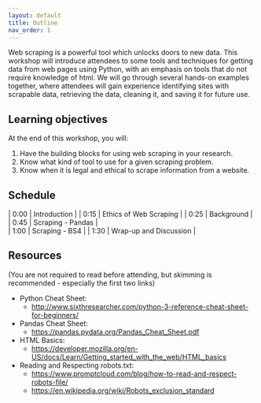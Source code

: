 ```yaml
---
layout: default
title: Outline
nav_order: 1
---
```


<!-- ## Note: this workshop is in development and not yet complete. -->

Web scraping is a powerful tool which unlocks doors to new data. This workshop will introduce attendees to some tools and techniques for getting data from web pages using Python, with an emphasis on tools that do not require knowledge of html. We will go through several hands-on examples together, where attendees will gain experience identifying sites with scrapable data, retrieving the data, cleaning it, and saving it for future use. 

## Learning objectives

At the end of this workshop, you will:
1. Have the building blocks for using web scraping in your research.
2. Know what kind of tool to use for a given scraping problem.
3. Know when it is legal and ethical to scrape information from a website.

## Schedule

| 0:00 | Introduction |
| 0:15 | Ethics of Web Scraping |
| 0:25 | Background |
| 0:45 | Scraping - Pandas |   
| 1:00 | Scraping - BS4 |
| 1:30 | Wrap-up and Discussion |

## Resources
(You are not required to read before attending, but skimming is recommended - especially the first two links)
* Python Cheat Sheet:
  * http://www.sixthresearcher.com/python-3-reference-cheat-sheet-for-beginners/
* Pandas Cheat Sheet:
  * https://pandas.pydata.org/Pandas_Cheat_Sheet.pdf
* HTML Basics:
  * https://developer.mozilla.org/en-US/docs/Learn/Getting_started_with_the_web/HTML_basics
* Reading and Respecting robots.txt:
  * https://www.promptcloud.com/blog/how-to-read-and-respect-robots-file/
  * https://en.wikipedia.org/wiki/Robots_exclusion_standard
